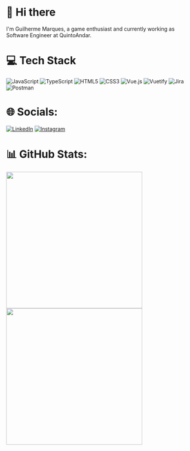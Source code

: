 # 👋 Hi there 

I'm Guilherme Marques, a game enthusiast and currently working as Software Engineer at QuintoAndar.

# 💻 Tech Stack
![JavaScript](https://img.shields.io/badge/javascript-%23323330.svg?style=for-the-badge&logo=javascript&logoColor=%23F7DF1E) ![TypeScript](https://img.shields.io/badge/typescript-%23007ACC.svg?style=for-the-badge&logo=typescript&logoColor=white) ![HTML5](https://img.shields.io/badge/html5-%23E34F26.svg?style=for-the-badge&logo=html5&logoColor=white) ![CSS3](https://img.shields.io/badge/css3-%231572B6.svg?style=for-the-badge&logo=css3&logoColor=white) ![Vue.js](https://img.shields.io/badge/vuejs-%2335495e.svg?style=for-the-badge&logo=vuedotjs&logoColor=%234FC08D) ![Vuetify](https://img.shields.io/badge/Vuetify-1867C0?style=for-the-badge&logo=vuetify&logoColor=AEDDFF) ![Jira](https://img.shields.io/badge/jira-%230A0FFF.svg?style=for-the-badge&logo=jira&logoColor=white) ![Postman](https://img.shields.io/badge/Postman-FF6C37?style=for-the-badge&logo=postman&logoColor=white)

# 🌐 Socials:
[![LinkedIn](https://img.shields.io/badge/LinkedIn-%230077B5.svg?logo=linkedin&logoColor=white)](https://linkedin.com/in/luiz-guilherme-marques-233823117) [![Instagram](https://img.shields.io/badge/Instagram-%23E4405F.svg?logo=Instagram&logoColor=white)](https://instagram.com/guis_marques) 

# 📊 GitHub Stats:
<img src="https://github-readme-stats.vercel.app/api?username=lgsmarques&theme=nightowl" width="364px" /> <br />
<img src="https://github-readme-stats.vercel.app/api/top-langs/?username=lgsmarques&layout=compact&theme=nightowl" width="364px" />
